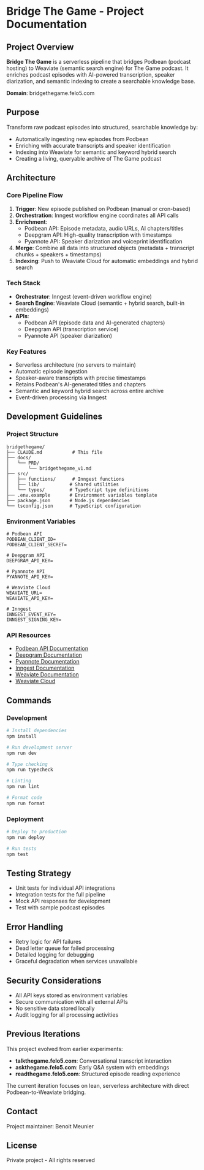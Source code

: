 # Bridge The Game - Project Documentation

## Project Overview

**Bridge The Game** is a serverless pipeline that bridges Podbean (podcast hosting) to Weaviate (semantic search engine) for The Game podcast. It enriches podcast episodes with AI-powered transcription, speaker diarization, and semantic indexing to create a searchable knowledge base.

**Domain**: bridgethegame.felo5.com

## Purpose

Transform raw podcast episodes into structured, searchable knowledge by:

- Automatically ingesting new episodes from Podbean
- Enriching with accurate transcripts and speaker identification
- Indexing into Weaviate for semantic and keyword hybrid search
- Creating a living, queryable archive of The Game podcast

## Architecture

### Core Pipeline Flow

1. **Trigger**: New episode published on Podbean (manual or cron-based)
2. **Orchestration**: Inngest workflow engine coordinates all API calls
3. **Enrichment**:
   - Podbean API: Episode metadata, audio URLs, AI chapters/titles
   - Deepgram API: High-quality transcription with timestamps
   - Pyannote API: Speaker diarization and voiceprint identification
4. **Merge**: Combine all data into structured objects (metadata + transcript chunks + speakers + timestamps)
5. **Indexing**: Push to Weaviate Cloud for automatic embeddings and hybrid search

### Tech Stack

- **Orchestrator**: Inngest (event-driven workflow engine)
- **Search Engine**: Weaviate Cloud (semantic + hybrid search, built-in embeddings)
- **APIs**:
  - Podbean API (episode data and AI-generated chapters)
  - Deepgram API (transcription service)
  - Pyannote API (speaker diarization)

### Key Features

- Serverless architecture (no servers to maintain)
- Automatic episode ingestion
- Speaker-aware transcripts with precise timestamps
- Retains Podbean's AI-generated titles and chapters
- Semantic and keyword hybrid search across entire archive
- Event-driven processing via Inngest

## Development Guidelines

### Project Structure

```
bridgethegame/
├── CLAUDE.md           # This file
├── docs/
│   └── PRD/
│       └── bridgethegame_v1.md
├── src/
│   ├── functions/      # Inngest functions
│   ├── lib/           # Shared utilities
│   └── types/         # TypeScript type definitions
├── .env.example       # Environment variables template
├── package.json       # Node.js dependencies
└── tsconfig.json      # TypeScript configuration
```

### Environment Variables

```
# Podbean API
PODBEAN_CLIENT_ID=
PODBEAN_CLIENT_SECRET=

# Deepgram API
DEEPGRAM_API_KEY=

# Pyannote API
PYANNOTE_API_KEY=

# Weaviate Cloud
WEAVIATE_URL=
WEAVIATE_API_KEY=

# Inngest
INNGEST_EVENT_KEY=
INNGEST_SIGNING_KEY=
```

### API Resources

- [Podbean API Documentation](https://developers.podbean.com/podbean-api-docs/)
- [Deepgram Documentation](https://developers.deepgram.com/)
- [Pyannote Documentation](https://docs.pyannote.ai/)
- [Inngest Documentation](https://www.inngest.com/docs)
- [Weaviate Documentation](https://docs.weaviate.io/weaviate)
- [Weaviate Cloud](https://docs.weaviate.io/cloud)

## Commands

### Development

```bash
# Install dependencies
npm install

# Run development server
npm run dev

# Type checking
npm run typecheck

# Linting
npm run lint

# Format code
npm run format
```

### Deployment

```bash
# Deploy to production
npm run deploy

# Run tests
npm test
```

## Testing Strategy

- Unit tests for individual API integrations
- Integration tests for the full pipeline
- Mock API responses for development
- Test with sample podcast episodes

## Error Handling

- Retry logic for API failures
- Dead letter queue for failed processing
- Detailed logging for debugging
- Graceful degradation when services unavailable

## Security Considerations

- All API keys stored as environment variables
- Secure communication with all external APIs
- No sensitive data stored locally
- Audit logging for all processing activities

## Previous Iterations

This project evolved from earlier experiments:

- **talkthegame.felo5.com**: Conversational transcript interaction
- **askthegame.felo5.com**: Early Q&A system with embeddings
- **readthegame.felo5.com**: Structured episode reading experience

The current iteration focuses on lean, serverless architecture with direct Podbean-to-Weaviate bridging.

## Contact

Project maintainer: Benoit Meunier

## License

Private project - All rights reserved
